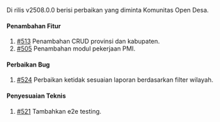 Di rilis v2508.0.0 berisi perbaikan yang diminta Komunitas Open Desa.

#### Penambahan Fitur

1. [#513](https://github.com/OpenSID/pantau/issues/513) Penambahan CRUD provinsi dan kabupaten.
2. [#505](https://github.com/OpenSID/pantau/issues/505) Penambahan modul pekerjaan PMI.

#### Perbaikan Bug

1. [#524](https://github.com/OpenSID/pantau/issues/524) Perbaikan ketidak sesuaian laporan berdasarkan filter wilayah.


#### Penyesuaian Teknis

1. [#521](https://github.com/OpenSID/pantau/issues/521) Tambahkan e2e testing.